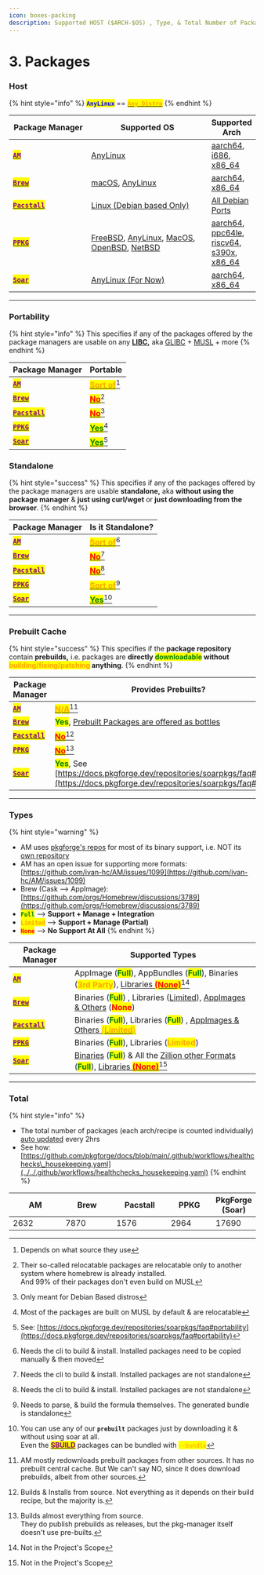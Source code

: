 ```yaml
---
icon: boxes-packing
description: Supported HOST ($ARCH-$OS) , Type, & Total Number of Packages
---
```


# 3. Packages

### Host

{% hint style="info" %}
<mark style="color:blue;">**`AnyLinux`**</mark> == [<mark style="color:orange;">**`Any Distro`**</mark>](https://en.wikipedia.org/wiki/List_of_Linux_distributions)
{% endhint %}

<table><thead><tr><th width="183">Package Manager</th><th width="307">Supported OS</th><th>Supported Arch</th></tr></thead><tbody><tr><td><a href="https://github.com/ivan-hc/AM/tree/main/programs"><mark style="color:purple;"><strong><code>AM</code></strong></mark></a></td><td><a href="https://github.com/ivan-hc/AM#installation">AnyLinux</a></td><td><a href="https://github.com/ivan-hc/AM/blob/main/programs/aarch64-apps">aarch64</a>, <a href="https://github.com/ivan-hc/AM/blob/main/programs/i686-apps">i686</a>, <a href="https://github.com/ivan-hc/AM/blob/main/programs/x86_64-apps">x86_64</a></td></tr><tr><td><a href="https://brew.sh/"><mark style="color:purple;"><strong><code>Brew</code></strong></mark></a></td><td><a href="https://docs.brew.sh/Installation">macOS</a>, <a href="https://docs.brew.sh/Installation">AnyLinux</a></td><td><a href="https://docs.brew.sh/Installation">aarch64</a>, <a href="https://docs.brew.sh/Installation">x86_64</a></td></tr><tr><td><a href="https://github.com/pacstall"><mark style="color:purple;"><strong><code>Pacstall</code></strong></mark></a></td><td><a href="https://github.com/pacstall/pacstall#installing">Linux (Debian based Only)</a></td><td><a href="https://github.com/pacstall/pacstall#installing">All Debian Ports</a></td></tr><tr><td><a href="https://github.com/leleliu008/ppkg"><mark style="color:purple;"><strong><code>PPKG</code></strong></mark></a></td><td><a href="https://github.com/leleliu008/ppkg">FreeBSD</a>, <a href="https://github.com/leleliu008/ppkg">AnyLinux</a>, <a href="https://github.com/leleliu008/ppkg">MacOS</a>, <a href="https://github.com/leleliu008/ppkg">OpenBSD</a>, <a href="https://github.com/leleliu008/ppkg">NetBSD</a></td><td><a href="https://github.com/leleliu008/ppkg">aarch64</a>, <a href="https://github.com/leleliu008/ppkg">ppc64le</a>, <a href="https://github.com/leleliu008/ppkg">riscv64</a>, <a href="https://github.com/leleliu008/ppkg">s390x</a>, <a href="https://github.com/leleliu008/ppkg">x86_64</a></td></tr><tr><td><a href="https://github.com/pkgforge/soar"><mark style="color:purple;"><strong><code>Soar</code></strong></mark></a></td><td><a href="https://docs.pkgforge.dev/sbuild/specification/20.x_exec#os">AnyLinux (For Now)</a></td><td><a href="https://docs.pkgforge.dev/sbuild/specification/20.x_exec#arch">aarch64</a>, <a href="https://docs.pkgforge.dev/sbuild/specification/20.x_exec#arch">x86_64</a></td></tr></tbody></table>

***

### Portability

{% hint style="info" %}
This specifies if any of the packages offered by the package managers are usable on any [**LIBC**](https://en.wikipedia.org/wiki/C_standard_library#Implementations)**,** aka [GLIBC](https://www.gnu.org/software/libc/) + [MUSL](https://musl.libc.org/) + more
{% endhint %}

| Package Manager                                                                                 | Portable                                                                 |
| ----------------------------------------------------------------------------------------------- | ------------------------------------------------------------------------ |
| [<mark style="color:purple;">**`AM`**</mark>](https://github.com/ivan-hc/AM/tree/main/programs) | [<mark style="color:orange;">**Sort of**</mark>](#user-content-fn-1)[^1] |
| [<mark style="color:purple;">**`Brew`**</mark>](https://brew.sh/)                               | [<mark style="color:red;">**No**</mark>](#user-content-fn-2)[^2]         |
| [<mark style="color:purple;">**`Pacstall`**</mark>](https://github.com/pacstall)                | [<mark style="color:red;">**No**</mark>](#user-content-fn-3)[^3]         |
| [<mark style="color:purple;">**`PPKG`**</mark>](https://github.com/leleliu008/ppkg)             | [<mark style="color:green;">**Yes**</mark>](#user-content-fn-4)[^4]      |
| [<mark style="color:purple;">**`Soar`**</mark>](https://github.com/pkgforge/soar)               | [<mark style="color:green;">**Yes**</mark>](#user-content-fn-5)[^5]      |

### Standalone

{% hint style="success" %}
This specifies if any of the packages offered by the package managers are usable **standalone,** aka **without using the package manager** & **just using curl/wget** or **just downloading from the browser**.
{% endhint %}

| Package Manager                                                                                 | Is it Standalone?                                                        |
| ----------------------------------------------------------------------------------------------- | ------------------------------------------------------------------------ |
| [<mark style="color:purple;">**`AM`**</mark>](https://github.com/ivan-hc/AM/tree/main/programs) | [<mark style="color:orange;">**Sort of**</mark>](#user-content-fn-6)[^6] |
| [<mark style="color:purple;">**`Brew`**</mark>](https://brew.sh/)                               | [<mark style="color:red;">**No**</mark>](#user-content-fn-7)[^7]         |
| [<mark style="color:purple;">**`Pacstall`**</mark>](https://github.com/pacstall)                | [<mark style="color:red;">**No**</mark>](#user-content-fn-7)[^7]         |
| [<mark style="color:purple;">**`PPKG`**</mark>](https://github.com/leleliu008/ppkg)             | [<mark style="color:orange;">**Sort of**</mark>](#user-content-fn-8)[^8] |
| [<mark style="color:purple;">**`Soar`**</mark>](https://github.com/pkgforge/soar)               | [<mark style="color:green;">**Yes**</mark>](#user-content-fn-9)[^9]      |

***

### Prebuilt Cache

{% hint style="success" %}
This specifies if the **package repository** contain **prebuilds,** i.e. packages are **directly&#x20;**<mark style="color:green;">**downloadable**</mark>**&#x20;without&#x20;**<mark style="color:orange;">**building/fixing/patching**</mark>**&#x20;anything**.
{% endhint %}

| Package Manager                                                                                 | Provides Prebuilts?                                                                                                                                                   |
| ----------------------------------------------------------------------------------------------- | --------------------------------------------------------------------------------------------------------------------------------------------------------------------- |
| [<mark style="color:purple;">**`AM`**</mark>](https://github.com/ivan-hc/AM/tree/main/programs) | [<mark style="color:orange;">**N/A**</mark>](#user-content-fn-10)[^10]                                                                                                |
| [<mark style="color:purple;">**`Brew`**</mark>](https://brew.sh/)                               | <mark style="color:green;">**Yes**</mark>, [Prebuilt Packages are offered as bottles](https://docs.brew.sh/FAQ#why-do-you-compile-everything)                         |
| [<mark style="color:purple;">**`Pacstall`**</mark>](https://github.com/pacstall)                | [<mark style="color:red;">**No**</mark>](#user-content-fn-11)[^11]                                                                                                    |
| [<mark style="color:purple;">**`PPKG`**</mark>](https://github.com/leleliu008/ppkg)             | [<mark style="color:red;">**No**</mark>](#user-content-fn-12)[^12]                                                                                                    |
| [<mark style="color:purple;">**`Soar`**</mark>](https://github.com/pkgforge/soar)               | <mark style="color:green;">**Yes**</mark>, See [https://docs.pkgforge.dev/repositories/soarpkgs/faq#cache](https://docs.pkgforge.dev/repositories/soarpkgs/faq#cache) |

***

### Types

{% hint style="warning" %}
* AM uses [pkgforge's repos](https://github.com/ivan-hc/AM/blob/31b14299c7e255b852fbfc5aa7174a90b12a5b66/README.md?plain=1#L226) for most of its binary support, i.e. NOT its [own repository](https://github.com/ivan-hc/AM/tree/main/programs)
* AM has an open issue for supporting more formats: [https://github.com/ivan-hc/AM/issues/1099](https://github.com/ivan-hc/AM/issues/1099)
* Brew (Cask --> AppImage): [https://github.com/orgs/Homebrew/discussions/3789](https://github.com/orgs/Homebrew/discussions/3789)
* <mark style="color:green;">**`Full`**</mark> --> **Support + Manage + Integration**
* <mark style="color:orange;">**`Limited`**</mark> --> **Support + Manage (Partial)**
* <mark style="color:red;">**`None`**</mark> --> **No Support At All**
{% endhint %}

| Package Manager                                                                                 | Supported Types                                                                                                                                                                                                                                                                                                                                                                          |
| ----------------------------------------------------------------------------------------------- | ---------------------------------------------------------------------------------------------------------------------------------------------------------------------------------------------------------------------------------------------------------------------------------------------------------------------------------------------------------------------------------------- |
| [<mark style="color:purple;">**`AM`**</mark>](https://github.com/ivan-hc/AM/tree/main/programs) | AppImage (<mark style="color:green;">**Full**</mark>), AppBundles (<mark style="color:green;">**Full**</mark>), Binaries (<mark style="color:orange;">**3rd Party**</mark>), [Libraries <mark style="color:red;">**(None)**</mark>](#user-content-fn-13)[^13]                                                                                                                            |
| [<mark style="color:purple;">**`Brew`**</mark>](https://brew.sh/)                               | Binaries (<mark style="color:green;">**Full**</mark>) , Libraries ([Limited](https://github.com/orgs/Homebrew/discussions/4647)), [AppImages & Others](../../formats/packages/) (<mark style="color:red;">**None**</mark>)                                                                                                                                                               |
| [<mark style="color:purple;">**`Pacstall`**</mark>](https://github.com/pacstall)                | Binaries (<mark style="color:green;">**Full**</mark>), Libraries (<mark style="color:green;">**Full**</mark>) , [AppImages & Others <mark style="color:orange;">(</mark><mark style="color:orange;">**Limited**</mark><mark style="color:orange;">)</mark>](https://github.com/pacstall/pacstall/wiki/FAQ#well-what-about-universal-packaging-methods-like-appimages-snaps-and-flatpaks) |
| [<mark style="color:purple;">**`PPKG`**</mark>](https://github.com/leleliu008/ppkg)             | Binaries (<mark style="color:green;">**Full**</mark>), Libraries (<mark style="color:orange;">**Limited**</mark>)                                                                                                                                                                                                                                                                        |
| [<mark style="color:purple;">**`Soar`**</mark>](https://github.com/pkgforge/soar)               | [Binaries](../../formats/binaries/) (<mark style="color:green;">**Full**</mark>) & All the [Zillion other Formats](../../formats/packages/) (<mark style="color:green;">**Full**</mark>), [Libraries <mark style="color:red;">**(None)**</mark>](#user-content-fn-13)[^13]                                                                                                               |

***

### Total

{% hint style="info" %}
* The total number of packages (each arch/recipe is counted individually) [auto updated](../../.github/workflows/healthchecks_housekeeping.yaml) every 2hrs
* See how: [https://github.com/pkgforge/docs/blob/main/.github/workflows/healthchecks\_housekeeping.yaml](../../.github/workflows/healthchecks_housekeeping.yaml)
{% endhint %}

<table data-full-width="false"><thead><tr><th width="97">AM</th><th width="93">Brew</th><th width="99">Pacstall</th><th width="79">PPKG</th><th>PkgForge (Soar)</th></tr></thead><tbody><tr><td>2632</td><td>7870</td><td>1576</td><td>2964</td><td>17690</td></tr></tbody></table>

[^1]: Depends on what source they use

[^2]: Their so-called relocatable packages are relocatable only to another system where homebrew is already installed.\
    And 99% of their packages don't even build on MUSL

[^3]: Only meant for Debian Based distros

[^4]: Most of the packages are built on MUSL by default & are relocatable

[^5]: See: [https://docs.pkgforge.dev/repositories/soarpkgs/faq#portability](https://docs.pkgforge.dev/repositories/soarpkgs/faq#portability)

[^6]: Needs the cli to build & install. Installed packages need to be copied manually & then moved

[^7]: Needs the cli to build & install. Installed packages are not standalone

[^8]: Needs to parse, & build the formula themselves. The generated bundle is standalone

[^9]: You can use any of our **`prebuilt`** packages just by downloading it & without using soar at all.\
    Even the [<mark style="color:purple;">**SBUILD**</mark>](https://github.com/pkgforge/soarpkgs) packages can be bundled with <mark style="color:orange;">`--bundle`</mark>

[^10]: AM mostly redownloads prebuilt packages from other sources. It has no prebuilt central cache. But We can't say NO, since it does download prebuilds, albeit from other sources.

[^11]: Builds & Installs from source. Not everything as it depends on their build recipe, but the majority is.

[^12]: Builds almost everything from source.\
    They do publish prebuilds as releases, but the pkg-manager itself doesn't use pre-builts.

[^13]: Not in the Project's Scope
